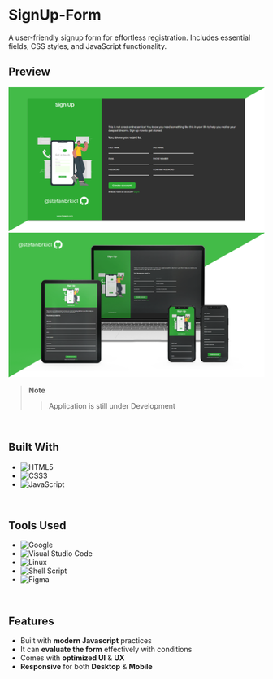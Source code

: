 # SignUp-Form
A user-friendly signup form for effortless registration. Includes essential fields, CSS styles, and JavaScript functionality.

<!-- ABOUT THE PROJECT -->
## Preview

![SignUpPreview](img/SignUp.png)
![SignUpPreviewDevices](img/Devices.png)

> **Note**  
>> Application is still under Development

<br>

## Built With

- ![HTML5](https://img.shields.io/badge/html5-%23E34F26.svg?style=for-the-badge&logo=html5&logoColor=white)   
- ![CSS3](https://img.shields.io/badge/css3-%231572B6.svg?style=for-the-badge&logo=css3&logoColor=white)   
- ![JavaScript](https://img.shields.io/badge/javascript-%23323330.svg?style=for-the-badge&logo=javascript&logoColor=%23F7DF1E)

<br>

## Tools Used

- ![Google](https://img.shields.io/badge/google-4285F4?style=for-the-badge&logo=google&logoColor=white)    
- ![Visual Studio Code](https://img.shields.io/badge/Visual%20Studio%20Code-0078d7.svg?style=for-the-badge&logo=visual-studio-code&logoColor=white)  
- ![Linux](https://img.shields.io/badge/linux-text-FCC624?style=for-the-badge&logo=linux)  
- ![Shell Script](https://img.shields.io/badge/Terminal-%23121011.svg?style=for-the-badge&logo=gnu-bash&logoColor=white) 
- ![Figma](https://img.shields.io/badge/figma-F24E1E?style=for-the-badge&logo=figma&logoColor=white)    

<br>

## Features

- Built with **modern Javascript** practices
- It can **evaluate the form** effectively with conditions
- Comes with **optimized UI** & **UX**
- **Responsive** for both **Desktop** & **Mobile**

<br>
